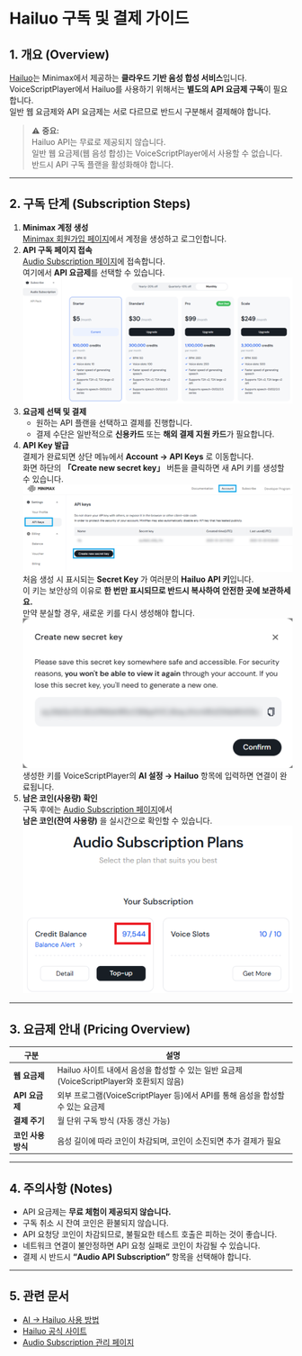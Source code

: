 # Hailuo 구독 및 결제 가이드

## 1. 개요 (Overview)
[Hailuo](https://www.minimax.io/audio)는 Minimax에서 제공하는 **클라우드 기반 음성 합성 서비스**입니다.  
VoiceScriptPlayer에서 Hailuo를 사용하기 위해서는 **별도의 API 요금제 구독**이 필요합니다.  
일반 웹 요금제와 API 요금제는 서로 다르므로 반드시 구분해서 결제해야 합니다.

> ⚠️ **중요:**  
> Hailuo API는 무료로 제공되지 않습니다.  
> 일반 웹 요금제(웹 음성 합성)는 VoiceScriptPlayer에서 사용할 수 없습니다.  
> 반드시 API 구독 플랜을 활성화해야 합니다.

---

## 2. 구독 단계 (Subscription Steps)

1. **Minimax 계정 생성**  
    [Minimax 회원가입 페이지](https://www.minimax.io/audio)에서 계정을 생성하고 로그인합니다.
2. **API 구독 페이지 접속**  
    [Audio Subscription 페이지](https://platform.minimax.io/subscribe/audio-subscription)에 접속합니다.  
    여기에서 **API 요금제**를 선택할 수 있습니다.
    ![hailuo-subscription](../images/hailuo_subscription.png)
3. **요금제 선택 및 결제**  
    - 원하는 API 플랜을 선택하고 결제를 진행합니다.  
    - 결제 수단은 일반적으로 **신용카드** 또는 **해외 결제 지원 카드**가 필요합니다.
4. **API Key 발급**  
    결제가 완료되면 상단 메뉴에서 **Account → API Keys** 로 이동합니다.  
    화면 하단의 **「Create new secret key」** 버튼을 클릭하면 새 API 키를 생성할 수 있습니다.  
    ![hailuo-create-key](../images/hailuo_create_key.png)  
    처음 생성 시 표시되는 **Secret Key** 가 여러분의 **Hailuo API 키**입니다.  
    이 키는 보안상의 이유로 **한 번만 표시되므로 반드시 복사하여 안전한 곳에 보관하세요.**  
    만약 분실할 경우, 새로운 키를 다시 생성해야 합니다.  
    ![hailuo-key-dialog](../images/hailuo_key_dialog.png)  
    생성한 키를 VoiceScriptPlayer의 **AI 설정 → Hailuo** 항목에 입력하면 연결이 완료됩니다.
5. **남은 코인(사용량) 확인**  
    구독 후에는 [Audio Subscription 페이지](https://platform.minimax.io/subscribe/audio-subscription)에서  
    **남은 코인(잔여 사용량)** 을 실시간으로 확인할 수 있습니다.
    ![hailuo-remaincoin](../images/hailuo-remaincoin.png)


---

## 3. 요금제 안내 (Pricing Overview)

| 구분 | 설명 |
|------|------|
| **웹 요금제** | Hailuo 사이트 내에서 음성을 합성할 수 있는 일반 요금제 (VoiceScriptPlayer와 호환되지 않음) |
| **API 요금제** | 외부 프로그램(VoiceScriptPlayer 등)에서 API를 통해 음성을 합성할 수 있는 요금제 |
| **결제 주기** | 월 단위 구독 방식 (자동 갱신 가능) |
| **코인 사용 방식** | 음성 길이에 따라 코인이 차감되며, 코인이 소진되면 추가 결제가 필요 |

---

## 4. 주의사항 (Notes)
- API 요금제는 **무료 체험이 제공되지 않습니다.**  
- 구독 취소 시 잔여 코인은 환불되지 않습니다.  
- API 요청당 코인이 차감되므로, 불필요한 테스트 호출은 피하는 것이 좋습니다.  
- 네트워크 연결이 불안정하면 API 요청 실패로 코인이 차감될 수 있습니다.  
- 결제 시 반드시 **“Audio API Subscription”** 항목을 선택해야 합니다.  

---

## 5. 관련 문서
- [AI → Hailuo 사용 방법](../ai/hailuo.md)  
- [Hailuo 공식 사이트](https://www.minimax.io/audio)  
- [Audio Subscription 관리 페이지](https://platform.minimax.io/subscribe/audio-subscription)
